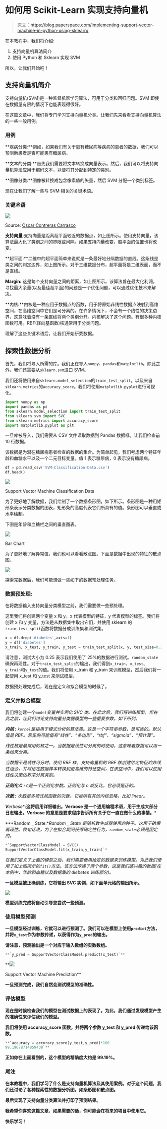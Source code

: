# 如何用 Scikit-Learn 实现支持向量机

> 原文：<https://blog.paperspace.com/implementing-support-vector-machine-in-python-using-sklearn/>

在本教程中，我们将介绍:

1.  支持向量机算法简介
2.  使用 Python 和 Sklearn 实现 SVM

所以，让我们开始吧！

## 支持向量机简介

支持向量机(SVM)是一种监督机器学习算法，可用于分类和回归问题。SVM 即使在数据量有限的情况下也能表现得很好。

在这篇文章中，我们将专门学习支持向量机分类。让我们先来看看支持向量机算法的一些一般用例。

### 用例

**疾病分类:**例如，如果我们有关于患有糖尿病等疾病的患者的数据，我们可以预测新患者是否可能患有糖尿病。

**文本的分类:**首先我们需要将文本转换成向量表示。然后，我们可以将支持向量机算法应用于编码文本，以便将其分配到特定的类别。

**图像分类:**图像被转换成包含像素值的矢量，然后 SVM 分配一个类别标签。

现在让我们了解一些与 SVM 相关的关键术语。

### 关键术语

![](img/deaf18fd36f1184e2c9aa37477d120ba.png)

Source: [Oscar Contreras Carrasco](https://towardsdatascience.com/@OscarContrerasC?source=post_page-----fc7c1565e3----------------------)

**支持向量**:支持向量是距离超平面较近的数据点，如上图所示。使用支持向量，该算法最大化了类别之间的界限或间隔。如果支持向量改变，超平面的位置也将改变。

**超平面:**二维中的超平面简单来说就是一条最好地分隔数据的直线。这条线是类之间的判定边界，如上图所示。对于三维数据分布，超平面将是二维表面，而不是直线。

**Margin:** 这是每个支持向量之间的距离，如上图所示。该算法旨在最大化利润。寻找最大余量(以及最佳超平面)的问题是一个优化问题，可以通过优化技术来解决。

**内核:**内核是一种应用于数据点的函数，用于将原始非线性数据点映射到高维空间，在高维空间中它们是可分离的。在许多情况下，不会有一个线性的决策边界，这意味着没有一条直线将两个类别分开。内核解决了这个问题。有很多种内核函数可用。RBF(径向基函数)核通常用于分类问题。

理解了这些关键术语后，让我们开始研究数据。

## 探索性数据分析

首先，我们将导入所需的库。我们正在导入`numpy`、`pandas`和`matplotlib`。除此之外，我们还需要从`sklearn.svm`进口 SVM。

我们还将使用来自`sklearn.model_selection`的`train_test_split`，以及来自`sklearn.metrics`的`accuracy_score`。我们将使用`matplotlib.pyplot`进行可视化。

```py
import numpy as np
import pandas as pd
from sklearn.model_selection import train_test_split
from sklearn.svm import SVC
from sklearn.metrics import accuracy_score
import matplotlib.pyplot as plt
```

一旦库被导入，我们需要从 CSV 文件读取数据到 Pandas 数据框。让我们检查前 10 行数据。

该数据是为潜在糖尿病患者检查的数据的集合。为简单起见，我们考虑两个特征年龄和血糖水平以及一个二元目标变量。值 1 表示糖尿病，0 表示没有糖尿病。

```py
df = pd.read_csv('SVM-Classification-Data.csv')
df.head()
```

![](img/4f2cef0e38a0302f0a1faa21263373d8.png)

Support Vector Machine Classification Data

为了更好地了解数据，我们绘制了一个数据条形图，如下所示。条形图是一种用矩形条表示分类数据的图表，矩形条的高度代表它们所具有的值。条形图可以垂直或水平绘制。

下图是年龄和血糖栏之间的垂直图表。

![](img/cf6fed16ee011b688d3d1b5364452005.png)

Bar Chart

为了更好地了解异常值，我们也可以看看散点图。下面是数据中出现的特征的散点图。

![](img/5099afe6ecb090a81aef18430559e49c.png)

探索完数据后，我们可能想做一些如下的数据预处理任务。

### 数据预处理:

在将数据输入支持向量分类模型之前，我们需要做一些预处理。

这里我们将创建两个变量 x 和 y。x 代表模型的特征，y 代表模型的标签。我们将创建 x 和 y 变量，方法是从数据集中取出它们，并使用 sklearn 的`train_test_split`函数将数据分成训练集和测试集。

```py
x = df.drop('diabetes',axis=1)
y = df['diabetes']
x_train, x_test, y_train, y_test = train_test_split(x, y, test_size=0.25, random_state=42)
```

请注意，测试大小为 0.25 表示我们使用了 25%的数据进行测试。`random_state`确保再现性。对于`train_test_split`的输出，我们得到`x_train`、`x_test`、`y_train`和`y_test`的值。我们将使用 x_train 和 y_train 来训练模型，然后我们将一起使用 x_test 和 y_test 来测试模型。

数据预处理完成后，现在是定义和拟合模型的时候了。

### 定义并拟合模型

我们将创建一个`model`*变量并实例化 SVC 类。在此之后，我们将训练模型，但在此之前，让我们讨论支持向量分类器模型的一些重要参数，如下所列。*

***内核 **:**** `kernel`是指用于模式分析的算法类。这是一个字符串参数，是可选的。默认值是 RBF。常见的可能值有“线性”、“多边形”、“rbf”、“sigmoid”、“预计算”。*

*线性核是最常用的核之一。当数据是线性可分离的时使用，这意味着数据可以用一条线来分离。*

*当数据不是线性可分时，使用 RBF 核。支持向量机的 RBF 核创建给定特征的非线性组合，并将给定数据样本转换到更高维的特征空间，在该空间中，我们可以使用线性决策边界来分离类别。*

***正则化 C **:**** `C`是一个正则化参数。正则化与 c 成反比，它必须是正的。*

***次数 **:**** 次数是多项式核函数的次数。它被所有其他内核忽略，比如 linear。*

***V**erbos**e**:**这将启用详细输出。Verbose 是一个通用编程术语，用于生成大部分日志输出。Verbose 的意思是要求程序告诉所有关于它一直在做什么的事情。***

***Random _ State:**Random _ State 是随机数生成器使用的种子。这用于确保再现性。换句话说，为了在拟合期间获得确定性行为，`random_state`必须是固定的。*

```py
*`SupportVectorClassModel = SVC()
SupportVectorClassModel.fit(x_train,y_train)`*
```

*在我们定义了上面的模型之后，我们需要使用给定的数据来训练模型。为此我们使用了如上图所示的`fit()`*方法。该方法传递了两个参数，这是我们感兴趣的数据(在本例中，年龄和血糖以及数据集的 diebetes 训练部分)。**

**一旦模型被正确训练，它将输出 SVC 实例，如下面单元格的输出所示。**

**![](img/282e0c12ffaf28e17a8276acd188886b.png)**

**模型训练完成将自动引导您尝试一些预测。**

### **使用模型预测**

**一旦模型经过训练，它就可以进行预测了。我们可以在模型上使用`predict`方法，并将`x_test`作为参数传递，以获得作为`y_pred`的输出。**

**请注意，预测输出是一个对应于输入数组的实数数组。**

```py
**`y_pred = SupportVectorClassModel.predict(x_test)`**
```

**![](img/04ea411e21a180aa9aa9dfabde45b727.png)

Support Vector Machine Prediction** 

**一旦预测完成，我们自然会测试模型的准确性。**

### **评估模型**

**现在是时候检查我们的模型在测试数据上的表现了。为此，我们通过发现模型产生的准确性来评估我们的模型。**

**我们将使用 accuracy_score 函数，并将两个参数 y_test 和 y_pred 传递给该函数。**

```py
**`accuracy = accuracy_score(y_test,y_pred)*100
99.19678714859438`**
```

**正如你在上面看到的，这个模型的精确度大约是 99.19%。**

### **尾注**

**在本教程中，我们学习了什么是支持向量机算法及其使用案例。对于这个问题，我们还讨论了各种探索性的数据分析图，如条形图和散点图。**

**最后实现了支持向量分类算法并打印了预测结果。**

**我希望你喜欢这篇文章，如果需要的话，你可能会在将来的项目中使用它。**

**快乐学习！**